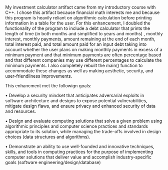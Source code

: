 My investment calculator artifact came from my introductory course with C++. I chose this artifact because financial math interests me and because this program is heavily reliant on algorithmic calculation before printing information in a table for the user. For this enhancement, I doubled the functionality of the program to include a debt calculator that prints the length of time (in both months and simplified to years and months) , monthly interest, monthly payments, amount remaining at the end of each month, total interest paid, and total amount paid for an input debt taking into account whether the user plans on making monthly payments in excess of a minimum payment and that minimum payments are often percentage based and that different companies may use different percentages to calculate the minimum payments. I also completely rebuilt the main() function to accommodate these changes as well as making aesthetic, security, and user-friendliness improvements.

This enhancment met the followign goals:

•	Develop a security mindset that anticipates adversarial exploits in software architecture and designs to expose potential vulnerabilities, mitigate design flaws, and ensure privacy and enhanced security of data and resources.

•	Design and evaluate computing solutions that solve a given problem using algorithmic principles and computer science practices and standards appropriate to its solution, while managing the trade-offs involved in design choices (data structures and algorithms).

•	Demonstrate an ability to use well-founded and innovative techniques, skills, and tools in computing practices for the purpose of implementing computer solutions that deliver value and accomplish industry-specific goals (software engineering/design/database)
